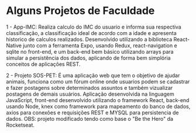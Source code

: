 # Alguns Projetos de Faculdade

1 - App-IMC: Realiza calculo do IMC do usuario e informa sua respectiva classificação, a classificação ideal de acordo com a idade e apresenta historico de calculos realizados.
Desenvolvido utilizando a biblioteca React-Native junto com a ferramenta Expo, usando Redux, react-navigation e sqlite no front-end, e um back-end bem básico utilizando arrays para simular a persistência dos dados, aplicando de forma bem simplória conceitos de aplicações REST.


2 - Projeto SOS-PET: É uma aplicação web que tem o objetivo de ajudar animais, funciona como um fórum online onde usuarios podem se cadastrar e fazer postagens sobre determinados assuntos e também vizualizar postagens de demais usuários. 
Aplicação desenvolvida na linguagem JavaScript, front-end desenvolvido utilizando o framework React, back-end usando Node, knex como framework para mapeamento do banco de dados, axios para conexões e requisições REST e MYSQL para persistencia de dados. OBS: projeto modificado tendo como base o "Be the Hero" da Rocketseat.
